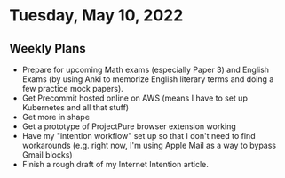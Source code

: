 # Tuesday, May 10, 2022

## Weekly Plans

- Prepare for upcoming Math exams (especially Paper 3) and English Exams (by using Anki to memorize English literary terms and doing a few practice mock papers).
- Get Precommit hosted online on AWS (means I have to set up Kubernetes and all that stuff)
- Get more in shape
- Get a prototype of ProjectPure browser extension working
- Have my "intention workflow" set up so that I don't need to find workarounds (e.g. right now, I'm using Apple Mail as a way to bypass Gmail blocks)
- Finish a rough draft of my Internet Intention article.
